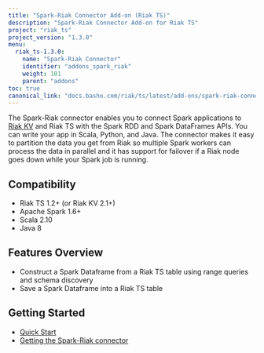 ```yaml
---
title: "Spark-Riak Connector Add-on (Riak TS)"
description: "Spark-Riak Connector Add-on for Riak TS"
project: "riak_ts"
project_version: "1.3.0"
menu:
  riak_ts-1.3.0:
    name: "Spark-Riak Connector"
    identifier: "addons_spark_riak"
    weight: 101
    parent: "addons"
toc: true
canonical_link: "docs.basho.com/riak/ts/latest/add-ons/spark-riak-connector"
---
```


The Spark-Riak connector enables you to connect Spark applications to [Riak KV](/riak/kv/2.1.4/add-ons/spark-riak-connector) and Riak TS with the Spark RDD and Spark DataFrames APIs. You can write your app in Scala, Python, and Java. The connector makes it easy to partition the data you get from Riak so multiple Spark workers can process the data in parallel and it has support for failover if a Riak node goes down while your Spark job is running.

## Compatibility

* Riak TS 1.2+ (or Riak KV 2.1+)
* Apache Spark 1.6+
* Scala 2.10
* Java 8

## Features Overview

* Construct a Spark Dataframe from a Riak TS table using range queries and schema discovery
* Save a Spark Dataframe into a Riak TS table

## Getting Started

* [Quick Start](quick-start)
* [Getting the Spark-Riak connector](getting)
